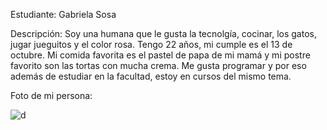 Estudiante: Gabriela Sosa

Descripción: 
Soy una humana que le gusta la tecnolgía, cocinar, los gatos, jugar jueguitos y el color rosa. Tengo 22 años, mi cumple es el 13 de octubre. Mi comida favorita es el pastel de papa de mi mamá y mi postre favorito son las tortas con mucha crema. Me gusta programar y por eso además de estudiar en la facultad, estoy en cursos del mismo tema.

Foto de mi persona:

![d](https://blogger.googleusercontent.com/img/a/AVvXsEjRl3wB9LeXV3an7wovJcV1_ACjEw4aFLRGvPd6lfmVijK8tW3-ZswrguIBdGSDCCo0z0bInvj8mOb9CPxRk9sO21YEaBAKCtCRwfa_MZK_FleAm0Q7bBc8N2aqH6kMXyLVE02RXjv9fNkGW4I1hr1_55vLRbwoZug5Eo_YK9tkvOqIq-8jgF9TOf84ZA=w1200-h630-p-k-no-nu)




